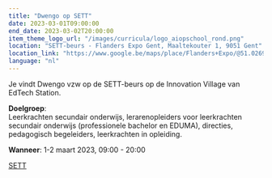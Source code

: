 ```yaml
---
title: "Dwengo op SETT"
date: 2023-03-01T09:00:00
end_date: 2023-03-02T20:00:00
item_theme_logo_url: "/images/curricula/logo_aiopschool_rond.png"
location: "SETT-beurs - Flanders Expo Gent, Maaltekouter 1, 9051 Gent"
location_link: "https://www.google.be/maps/place/Flanders+Expo/@51.0269081,3.6917903,17z/data=!3m1!4b1!4m5!3m4!1s0x47c373d1f6ae5557:0x284990745ac98e7b!8m2!3d51.0269081!4d3.693979"
language: "nl"
---
```


Je vindt Dwengo vzw op de SETT-beurs op de Innovation Village van EdTech Station. 

**Doelgroep**:<br>
Leerkrachten secundair onderwijs, lerarenopleiders voor leerkrachten secundair onderwijs (professionele bachelor en EDUMA), directies, pedagogisch begeleiders, 
leerkrachten in opleiding.<br>

**Wanneer**: 1-2 maart 2023, 09:00 - 20:00

[SETT](https://www.sett-gent.be/nl/)
